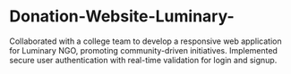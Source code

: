 # Donation-Website-Luminary-
 Collaborated with a college team to develop a responsive web application for Luminary NGO,    promoting community-driven initiatives. Implemented secure user authentication with real-time validation for login and signup. 
